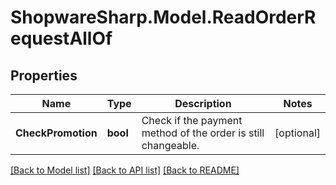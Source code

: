 # ShopwareSharp.Model.ReadOrderRequestAllOf

## Properties

Name | Type | Description | Notes
------------ | ------------- | ------------- | -------------
**CheckPromotion** | **bool** | Check if the payment method of the order is still changeable. | [optional] 

[[Back to Model list]](../../README.md#documentation-for-models) [[Back to API list]](../../README.md#documentation-for-api-endpoints) [[Back to README]](../../README.md)

